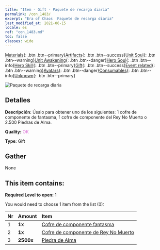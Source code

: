 ```yaml
---
title: "Item - Gift - Paquete de recarga diaria"
permalink: /con_1483/
excerpt: "Era of Chaos  Paquete de recarga diaria"
last_modified_at: 2021-06-15
locale: es
ref: "con_1483.md"
toc: false
classes: wide
---
```

 [Materials](/ItemsES/){: .btn .btn--primary}[Artifacts](/ItemsES/Artifacts/){: .btn .btn--success}[Unit Soul](/ItemsES/UnitSoul/){: .btn .btn--warning}[Unit Awakening](/ItemsES/UnitAwakening/){: .btn .btn--danger}[Hero Soul](/ItemsES/HeroSoul/){: .btn .btn--info}[Hero Skill](/ItemsES/HeroSkill/){: .btn .btn--primary}[Gift](/ItemsES/Gift/){: .btn .btn--success}[Event related](/ItemsES/Events/){: .btn .btn--warning}[Avatars](/ItemsES/Avatars/){: .btn .btn--danger}[Consumables](/ItemsES/Consumables/){: .btn .btn--info}[Unknown](/ItemsES/Unknown/){: .btn .btn--primary}

 ![Paquete de recarga diaria](/images/t/i_907056.png)

## Detalles
 **Descripción:** Úsalo para obtener uno de los siguientes: 1 cofre de componente de fantasma, 1 cofre de componente del Rey No Muerto o 2.500 Piedras de Alma.

 **Quality:** <span style="color: #DA70D6">OK</span>

 **Type:** Gift

## Gather

  None

## This item contains:

 **Required Level to open:** 1

 You would need to choose 1 item from the list (0):

  | Nr | Amount |     Item    |
  |:---|:-------|:------------|
  | 1 |  **1x** | [Cofre de componente fantasma](/ItemsES/con_1339/) |  | 
  | 2 |  **1x** | [Cofre de componente de Rey No Muerto](/ItemsES/con_1340/) |  | 
  | 3 |  **2500x** | [Piedra de Alma ](/ItemsES/con_923/) |  | 

